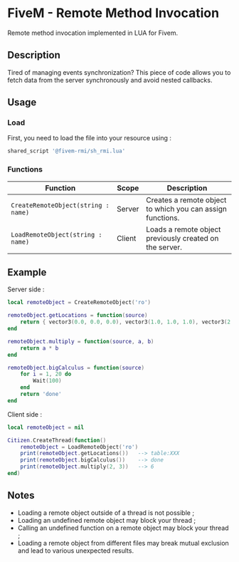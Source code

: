 # FiveM - Remote Method Invocation
Remote method invocation implemented in LUA for Fivem.

## Description
Tired of managing events synchronization? This piece of code allows you 
to fetch data from the server synchronously and avoid nested callbacks.

## Usage

### Load
First, you need to load the file into your resource using : 
```lua
shared_script '@fivem-rmi/sh_rmi.lua'
```

### Functions
| Function | Scope | Description |
| --- | --- | --- | 
| `CreateRemoteObject(string : name)` | Server | Creates a remote object to which you can assign functions. |
| `LoadRemoteObject(string : name)` | Client | Loads a remote object previously created on the server. |

## Example
Server side : 
```lua
local remoteObject = CreateRemoteObject('ro')

remoteObject.getLocations = function(source)
    return { vector3(0.0, 0.0, 0.0), vector3(1.0, 1.0, 1.0), vector3(2.0, 2.0, 2.0) }
end

remoteObject.multiply = function(source, a, b)
    return a * b
end

remoteObject.bigCalculus = function(source)
    for i = 1, 20 do
        Wait(100)
    end
    return 'done'
end
```

Client side :
```lua
local remoteObject = nil

Citizen.CreateThread(function()
    remoteObject = LoadRemoteObject('ro')
    print(remoteObject.getLocations())   --> table:XXX
    print(remoteObject.bigCalculus())    --> done
    print(remoteObject.multiply(2, 3))   --> 6
end)
```

## Notes
* Loading a remote object outside of a thread is not possible ;
* Loading an undefined remote object may block your thread ;
* Calling an undefined function on a remote object may block your thread ;
* Loading a remote object from different files may break mutual exclusion and lead to various unexpected results.

